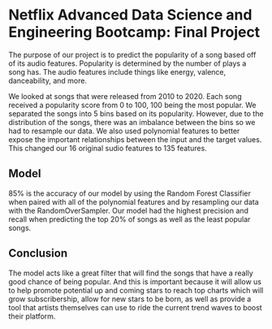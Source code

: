 # Netflix Advanced Data Science and Engineering Bootcamp: Final Project

The purpose of our project is to predict the popularity of a song based off of its audio features. Popularity is determined by the number of plays a song has. The audio features include things like energy, valence, danceability, and more.

We looked at songs that were released from 2010 to 2020. Each song received a popularity score from 0 to 100, 100 being the most popular. We separated the songs into 5 bins based on its popularity. However, due to the distribution of the songs, there was an imbalance between the bins so we had to resample our data. We also used polynomial features to better expose the important relationships between the input and the target values. This changed our 16 original sudio features to 135 features.

## Model

85% is the accuracy of our model by using the Random Forest Classifier when paired with all of the polynomial features and by resampling our data with the RandomOverSampler. Our model had the highest precision and recall when predicting the top 20% of songs as well as the least popular songs.

## Conclusion

The model acts like a great filter that will find the songs that have a really good chance of being popular. And this is important because it will allow us to help promote potential up and coming stars to reach top charts which will grow subscribership, allow for new stars to be born, as well as provide a tool that artists themselves can use to ride the current trend waves to boost their platform.
